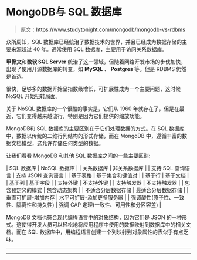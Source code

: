 # MongoDB与 SQL 数据库

> 原文：<https://www.studytonight.com/mongodb/mongodb-vs-rdbms>

众所周知，SQL 数据库已经统治了数据技术的世界，并且已经成为数据存储的主要来源超过 40 年。通常使用 SQL 数据库，主要用于访问关系数据库。

**甲骨文**和**微软 SQL Server** 统治了这一领域，但随着网络开发市场的步伐加快，出现了使用开源数据库的转变，如 **MySQL** 、 **Postgres** 等。但是 RDBMS 仍然是首选。

很快，足够多的数据开始呈指数级增长，可扩展性成为一个主要问题，这时候 NoSQL 开始扭转局面。

关于 NoSQL 数据库的一个很酷的事实是，它们从 1960 年就存在了，但是在最近，它们变得越来越流行，特别是因为它们提供的缩放功能。

MongoDB和 SQL 数据库的主要区别在于它们处理数据的方式。在 SQL 数据库中，数据以传统的二维行列结构的形式存储，而在 MongoDB 中，遵循丰富的数据文档模型，这允许存储任何类型的数据。

让我们看看 MongoDB 和其他 SQL 数据库之间的一些主要区别:

| SQL 数据库 | NoSQL 数据库 |
| 关系数据库 | 非关系数据库 |
| 支持 SQL 查询语言 | 支持 JSON 查询语言 |
| 基于表格 | 基于集合和键值对 |
| 基于行 | 基于文档 |
| 基于列 | 基于字段 |
| 支持外键 | 不支持外键 |
| 支持触发器 | 不支持触发器 |
| 包含预定义的模式 | 包含动态架构 |
| 不适合分层数据存储 | 最适合分层数据存储 |
| 垂直可扩展-增加内存 | 水平可扩展-添加更多服务器 |
| 强调酸性(原子性、一致性、隔离性和持久性) | 强调 CAP 定理(一致性、可用性和分区容差) |

MongoDB 文档也符合现代编程语言中的对象结构，因为它们是 JSON 的一种形式。这使得开发人员可以轻松地将应用程序中使用的数据映射到数据库中的相关文档。而在 SQL 数据库中，用编程语言创建一个列映射到对象属性的表似乎有点乏味。

* * *

* * *